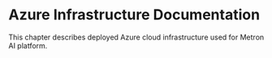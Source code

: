 # Azure Infrastructure Documentation

This chapter describes deployed Azure cloud infrastructure used for Metron AI platform.

